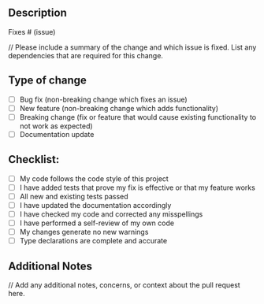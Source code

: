 ## Description

Fixes # (issue)

// Please include a summary of the change and which issue is fixed. List any dependencies that are required for this change.

## Type of change

- [ ] Bug fix (non-breaking change which fixes an issue)
- [ ] New feature (non-breaking change which adds functionality)
- [ ] Breaking change (fix or feature that would cause existing functionality to not work as expected)
- [ ] Documentation update

## Checklist:

- [ ] My code follows the code style of this project
- [ ] I have added tests that prove my fix is effective or that my feature works
- [ ] All new and existing tests passed
- [ ] I have updated the documentation accordingly
- [ ] I have checked my code and corrected any misspellings
- [ ] I have performed a self-review of my own code
- [ ] My changes generate no new warnings
- [ ] Type declarations are complete and accurate

## Additional Notes

// Add any additional notes, concerns, or context about the pull request here.
